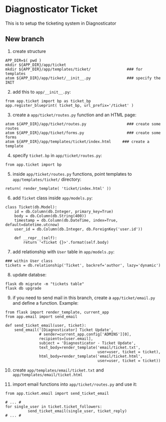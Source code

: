 # Diagnosticator Ticket

This is to setup the ticketing system in Diagnosticator

## New branch

1. create structure
```
APP_DIR=$( pwd )
mkdir ${APP_DIR}/app/ticket
mkdir ${APP_DIR}/app/templates/ticket/                ### for templates
atom ${APP_DIR}/app/ticket/__init__.py                ### specify the INIT
```

2. add this to `app/__init__.py`:
```
from app.ticket import bp as ticket_bp
app.register_blueprint( ticket_bp, url_prefix='/ticket' )
```


3. create a `app/ticket/routes.py` function and an HTML page:
```
atom ${APP_DIR}/app/ticket/routes.py                  ### create some routes
atom ${APP_DIR}/app/ticket/forms.py                   ### create some forms
atom ${APP_DIR}/app/templates/ticket/index.html     ### create a template
```

4. specify `ticket.bp` in `app/ticket/routes.py`:
```
from app.ticket import bp
```

5. inside `app/ticket/routes.py` functions, point templates to `app/templates/ticket/` directory:
```
return( render_template( 'ticket/index.html' ))
```

6. add `Ticket` class inside `app/models.py`:
```
class Ticket(db.Model):
    id = db.Column(db.Integer, primary_key=True)
    body = db.Column(db.String(400))
    timestamp = db.Column(db.DateTime, index=True, default=datetime.utcnow)
    user_id = db.Column(db.Integer, db.ForeignKey('user.id'))

    def __repr__(self):
        return '<Ticket {}>'.format(self.body)
```

7. add relationship with `User` table in `app/models.py`:
```
### within User class
tickets = db.relationship('Ticket', backref='author', lazy='dynamic')
```

8. update databse:
```
flask db migrate -m "tickets table"
flask db upgrade
```

9. if you need to send mail in this branch, create a `app/ticket/email.py` and define a function. Example:
```
from flask import render_template, current_app
from app.email import send_email

def send_ticket_email(user, ticket):
    send_email('[Diagnosticator] Ticket Update',
               # sender=current_app.config['ADMINS'][0],
               recipients=[user.email],
               subject = 'Diagnosticator - Ticket Update',
               text_body=render_template('email/ticket.txt',
                                         user=user, ticket = ticket),
               html_body=render_template('email/ticket.html',
                                         user=user, ticket = ticket))
```

10. create `app/templates/email/ticket.txt` and `app/templates/email/ticket.html`

11. import email functions into `app/ticket/routes.py` and use it:
```
from app.ticket.email import send_ticket_email

# ... #
for single_user in ticket.ticket_followers:
          send_ticket_email(single_user, ticket_reply)
# ... #
```
